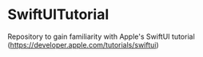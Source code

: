 # SwiftUITutorial
Repository to gain familiarity with Apple's SwiftUI tutorial (https://developer.apple.com/tutorials/swiftui)
